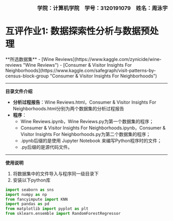 <h3 align = "right">学院：计算机学院&emsp;学号：3120191079&emsp;姓名：周泳宇</h3>

<h1 align = "left">互评作业1: 数据探索性分析与数据预处理</h1>
**所选数据集**
- [Wine Reviews](https://www.kaggle.com/zynicide/wine-reviews "Wine Reviews")
- [Consumer & Visitor Insights For Neighborhoods](https://www.kaggle.com/safegraph/visit-patterns-by-census-block-group "Consumer & Visitor Insights For Neighborhoods")

------------

**目录文件介绍**
- **分析过程报告**：Wine Reviews.html，Consumer & Visitor Insights For Neighborhoods.html分别为两个数据集的分析过程报告
- **程序**：
	- Wine Reviews.ipynb，Wine Reviews.py为第一个数据集的程序；
	- Consumer & Visitor Insights For Neighborhoods.ipynb，Consumer & Visitor Insights For Neighborhoods.py为第二个数据集的程序；
	- .ipynb后缀的是使用 Jupyter Notebook 来编写Python程序时的文件；
	- .py后缀的是源代码文件。

------------

**使用说明**
1. 将数据集中的文件导入与程序同一级目录下
2. 安装以下python库
```python
import seaborn as sns
import numpy as np
from fancyimpute import KNN
import pandas as pd
from matplotlib import pyplot as plt
from sklearn.ensemble import RandomForestRegressor
```
